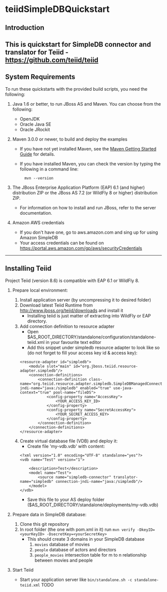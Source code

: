 teiidSimpleDBQuickstart
=======================
Introduction
-----------------------
This is quickstart for SimpleDB connector and translator for Teiid - https://github.com/teiid/teiid
-------------------
<a id="systemrequirements"></a>
System Requirements 
-------------------
To run these quickstarts with the provided build scripts, you need the following:

1. Java 1.6 or better, to run JBoss AS and Maven. You can choose from the following:
    * OpenJDK
    * Oracle Java SE
    * Oracle JRockit

2. Maven 3.0.0 or newer, to build and deploy the examples
    * If you have not yet installed Maven, see the [Maven Getting Started Guide](http://maven.apache.org/guides/getting-started/index.html) for details.
    * If you have installed Maven, you can check the version by typing the following in a command line:

            mvn --version 

3. The JBoss Enterprise Application Platform (EAP) 6.1 (and higher) distribution ZIP or the JBoss AS 7.2 (or WildFly 8 or higher) distribution ZIP.
    * For information on how to install and run JBoss, refer to the server documentation.
    
4. Amazon AWS credentials
    * If you don't have one, go to aws.amazon.com and sing up for using Amazon SimpleDB
    * Your access credentials can be found on https://portal.aws.amazon.com/gp/aws/securityCredentials
    
------------------
<a id="installingTeiid"></a>
Installing Teiid
------------------
Project Teiid (version 8.6) is compatible with EAP 6.1 or WildFly 8.
1. Prepare local environment:
    1. Install application server (by uncompressing it to desired folder)
    2. Download latest Teiid Runtime from http://www.jboss.org/teiid/downloads and install it
        * Installing teiid is just matter of extracting into WildFly or EAP directory.
    3. Add connection definition to resource adapter
        * Open $AS_ROOT_DIRECTORY/standalone/configuration/standalone-teiid.xml in your favourite text editor
        * Add this snippet under simpledb resource adapter to look like so (do not forget to fill your access key id & access key):
        ```
        <resource-adapter id="simpledb">
            <module slot="main" id="org.jboss.teiid.resource-adapter.simpledb"/>
            <connection-definitions>
                <connection-definition class-name="org.teiid.resource.adapter.simpledb.SimpleDBManagedConnectionFactory" jndi-name="java:/simpledb" enabled="true" use-java-context="true" pool-name="fileDS">
                    <config-property name="AccessKey">
                        <YOUR_ACCESS_KEY_ID>
                    </config-property>
                    <config-property name="SecretAccessKey">
                        <YOUR_SECRET_ACCESS_KEY>
                    </config-property>
                </connection-definition>
            </connection-definitions>
        </resource-adapter>
        ```
    4. Create virtual database file (VDB) and deploy it:
        * Create file 'my-vdb.vdb' with content:
        ```
        <?xml version="1.0" encoding="UTF-8" standalone="yes"?>
        <vdb name="Test" version="1">
        
            <description>Test</description>
            <model name="Test">
                <source name="simpledb-connector" translator-name="simpledb" connection-jndi-name="java:/simpledb"/>
            </model>
        </vdb>
        ```
        * Save this file to your AS deploy folder ($AS_ROOT_DIRECTORY/standalone/deployments/my-vdb.vdb)
        
2. Prepare data in SimpleDB database:
    1. Clone this git repository
    2. In root folder (the one with pom.xml in it) run `mvn verify -DkeyID=<yourKeyID> -DsecretKey=<yourSecretKey>`
        * This should create 3 domains in your SimpleDB database
            1. `movies` database of movies
            2. `people` database of actors and directors
            3. `people_movies` intersection table for m to n relationship between movies and people
3. Start Teiid
    * Start  your application server like `bin/standalone.sh -c standalone-teiid.xml`
TODO
